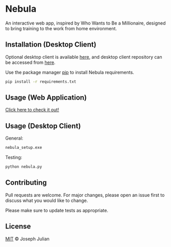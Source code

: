 # Nebula

An interactive web app, inspired by Who Wants to Be a Millionaire, designed to bring training to the work from home environment.

## Installation (Desktop Client)

Optional desktop client is available [here](https://github.com/wingnut29/Nebula/raw/master/setup/nebula_setup.exe), and desktop client repository can be accessed from [here](https://github.com/wingnut29/Nebula/).

Use the package manager [pip](https://pip.pypa.io/en/stable/) to install Nebula requirements.

```bash
pip install -r requirements.txt
```

## Usage (Web Application)

[Click here to check it out!](https://jbjulia.github.io/nebula/)

## Usage (Desktop Client)

General:

```bash
nebula_setup.exe
```

Testing:

```bash
python nebula.py
```

## Contributing

Pull requests are welcome. For major changes, please open an issue first to discuss what you would like to change.

Please make sure to update tests as appropriate.

## License

[MIT](https://choosealicense.com/licenses/mit/) ©  Joseph Julian
